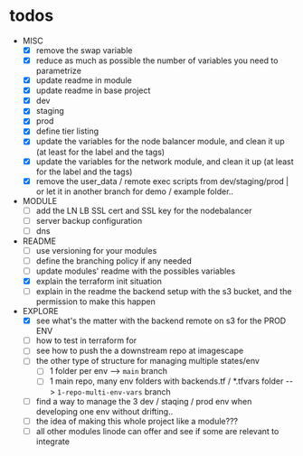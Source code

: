 # todos

- MISC
  - [x] remove the swap variable
  - [x] reduce as much as possible the number of variables you need to parametrize
  - [x] update readme in module
  - [x] update readme in base project
  - [x] dev
  - [x] staging
  - [x] prod
  - [x] define tier listing
  - [x] update the variables for the node balancer module, and clean it up (at least for the label and the tags)
  - [x] update the variables for the network module, and clean it up (at least for the label and the tags)
  - [x] remove the user_data / remote exec scripts from dev/staging/prod | or let it in another branch for demo / example folder..

- MODULE
  - [ ] add the LN LB SSL cert and SSL key for the nodebalancer
  - [ ] server backup configuration
  - [ ] dns

- README
  - [ ] use versioning for your modules
  - [ ] define the branching policy if any needed
  - [ ] update modules' readme with the possibles variables
  - [x] explain the terraform init situation
  - [ ] explain in the readme the backend setup with the s3 bucket, and the permission to make this happen

- EXPLORE
  - [x] see what's the matter with the backend remote on s3 for the PROD ENV
  - [ ] how to test in terraform for 
  - [ ] see how to push the a downstream repo at imagescape
  - [ ] the other type of structure for managing multiple states/env
    - [ ] 1 folder per env --> `main` branch
    - [ ] 1 main repo, many env folders with backends.tf / *.tfvars folder  --> `1-repo-multi-env-vars` branch
  - [ ] find a way to manage the 3 dev / staqing / prod env when developing one env without drifting..
  - [ ] the idea of making this whole project like a module???
  - [ ] all other modules linode can offer and see if some are relevant to integrate
